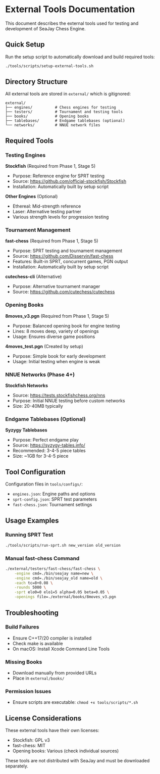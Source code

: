# External Tools Documentation

This document describes the external tools used for testing and development of SeaJay Chess Engine.

## Quick Setup

Run the setup script to automatically download and build required tools:

```bash
./tools/scripts/setup-external-tools.sh
```

## Directory Structure

All external tools are stored in `external/` which is gitignored:

```
external/
├── engines/          # Chess engines for testing
├── testers/          # Tournament and testing tools  
├── books/            # Opening books
├── tablebases/       # Endgame tablebases (optional)
└── networks/         # NNUE network files
```

## Required Tools

### Testing Engines

**Stockfish** (Required from Phase 1, Stage 5)
- Purpose: Reference engine for SPRT testing
- Source: https://github.com/official-stockfish/Stockfish
- Installation: Automatically built by setup script

**Other Engines** (Optional)
- Ethereal: Mid-strength reference
- Laser: Alternative testing partner
- Various strength levels for progression testing

### Tournament Management

**fast-chess** (Required from Phase 1, Stage 5)
- Purpose: SPRT testing and tournament management
- Source: https://github.com/Disservin/fast-chess
- Features: Built-in SPRT, concurrent games, PGN output
- Installation: Automatically built by setup script

**cutechess-cli** (Alternative)
- Purpose: Alternative tournament manager
- Source: https://github.com/cutechess/cutechess

### Opening Books

**8moves_v3.pgn** (Required from Phase 1, Stage 5)
- Purpose: Balanced opening book for engine testing
- Lines: 8 moves deep, variety of openings
- Usage: Ensures diverse game positions

**4moves_test.pgn** (Created by setup)
- Purpose: Simple book for early development
- Usage: Initial testing when engine is weak

### NNUE Networks (Phase 4+)

**Stockfish Networks**
- Source: https://tests.stockfishchess.org/nns
- Purpose: Initial NNUE testing before custom networks
- Size: 20-40MB typically

### Endgame Tablebases (Optional)

**Syzygy Tablebases**
- Purpose: Perfect endgame play
- Source: https://syzygy-tables.info/
- Recommended: 3-4-5 piece tables
- Size: ~1GB for 3-4-5 piece

## Tool Configuration

Configuration files in `tools/configs/`:
- `engines.json`: Engine paths and options
- `sprt-config.json`: SPRT test parameters
- `fast-chess.json`: Tournament settings

## Usage Examples

### Running SPRT Test

```bash
./tools/scripts/run-sprt.sh new_version old_version
```

### Manual fast-chess Command

```bash
./external/testers/fast-chess/fast-chess \
    -engine cmd=./bin/seajay name=new \
    -engine cmd=./bin/seajay_old name=old \
    -each tc=8+0.08 \
    -rounds 5000 \
    -sprt elo0=0 elo1=5 alpha=0.05 beta=0.05 \
    -openings file=./external/books/8moves_v3.pgn
```

## Troubleshooting

### Build Failures
- Ensure C++17/20 compiler is installed
- Check make is available
- On macOS: Install Xcode Command Line Tools

### Missing Books
- Download manually from provided URLs
- Place in `external/books/`

### Permission Issues
- Ensure scripts are executable: `chmod +x tools/scripts/*.sh`

## License Considerations

These external tools have their own licenses:
- Stockfish: GPL v3
- fast-chess: MIT
- Opening books: Various (check individual sources)

These tools are not distributed with SeaJay and must be downloaded separately.